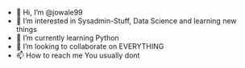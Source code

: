 - 👋 Hi, I’m @jowale99
- 👀 I’m interested in Sysadmin-Stuff, Data Science and learning new things
- 🌱 I’m currently learning Python
- 💞️ I’m looking to collaborate on EVERYTHING
- 📫 How to reach me You usually dont

<!---
jowale99/jowale99 is a ✨ special ✨ repository because its `README.md` (this file) appears on your GitHub profile.
You can click the Preview link to take a look at your changes.
--->
